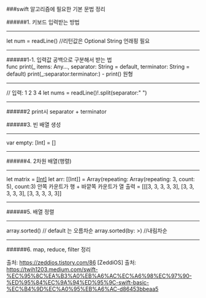 ###swift 알고리즘에 필요한 기본 문법 정리 


######1. 키보드 입력받는 방법
***
let num = readLine() //리턴값은 Optional String 언래핑 필요
***

######1-1. 입력값 공백으로 구분해서 받는 법  
func print(_ items: Any..., separator: String = default, terminator: String = default)
print(_:separator:terminator:) - print() 원형 

***
// 입력: 1 2 3 4 
let nums = readLine()!.split(separator:" ")
***
######2 print시 separator + terminator 


######3. 빈 배열 생성 
***
var empty: [Int] = []
***
######4. 2차원 배열(행렬)
***
let matrix = [[Int]]()
let arr: [[Int]] = Array(repeating: Array(repeating: 3, count: 5), count:3)
안쪽 카운트가 행 + 바깥쪽 카운트가 열 
출력 = [[[3, 3, 3, 3, 3], [3, 3, 3, 3, 3], [3, 3, 3, 3, 3]]
***

######5. 배열 정렬 
***
array.sorted() // default 는 오름차순 
array.sorted(by: >) //내림차순 
***

######6. map, reduce, filter 정리 



출처: https://zeddios.tistory.com/86 [ZeddiOS]
출처: https://twih1203.medium.com/swift-%EC%95%8C%EA%B3%A0%EB%A6%AC%EC%A6%98%EC%97%90-%ED%95%84%EC%9A%94%ED%95%9C-swift-basic-%EC%B4%9D%EC%A0%95%EB%A6%AC-d86453bbeaa5
